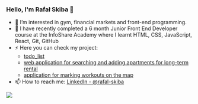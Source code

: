### Hello, I'm Rafał Skiba 👋

- 👀 I’m interested in gym, financial markets and front-end programming.
- 🌱 I have recently completed a 6 month Junior Front End Developer course at the InfoShare Academy where I learnt HTML, CSS, JavaScript, React, Git, GitHub
- ⚡ Here you can check my project:
  - [todo_list](https://todo-list-skiba.netlify.app/)
  - [web application for searching and adding apartments for long-term rental](https://najemnicy.netlify.app/)
  - [application for marking workouts on the map](https://maptymarker-workouts.netlify.app/)
- 📫 How to reach me: [LinkedIn - @rafal-skiba](https://www.linkedin.com/in/rafal-skiba/)
<img src="https://github-readme-stats.vercel.app/api?username=rafal-skiba&&show_icons=true&title_color=ffffff&icon_color=bb2acf&text_color=daf7dc&bg_color=191919">

